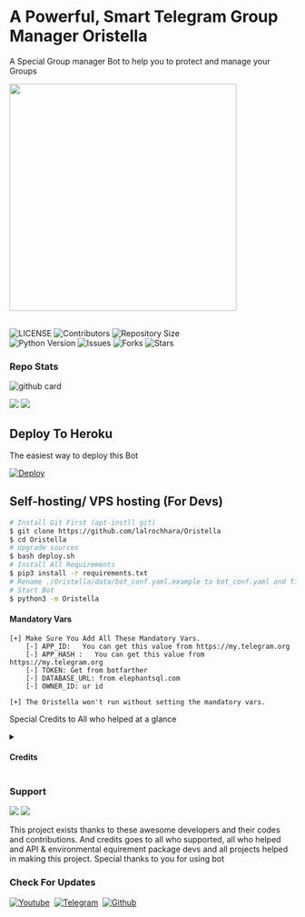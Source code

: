 <h1>A Powerful, Smart Telegram Group Manager Oristella</h1>

A Special Group manager Bot to help you to protect and manage your Groups


<p align="left"><a href="https://t.me/OristellaSupport"><img src="https://i.ibb.co/yRkQVnm/203605945-beautiful-girl-with-long-hair-in-fairy-forest-3d-rendering.jpg" width="400" ></a></p>
<p align="left"> <br>
    <img src="https://img.shields.io/github/license/lalrochhara/Oristella?style=for-the-badge&logo=appveyor" alt="LICENSE">
    <img src="https://img.shields.io/github/contributors/lalrochhara/Oristella?style=for-the-badge&logo=appveyor" alt="Contributors">
    <img src="https://img.shields.io/github/repo-size/lalrochhara/Oristella?style=for-the-badge&logo=appveyor" alt="Repository Size"> <br>
    <img src="https://img.shields.io/badge/python-3.9-green?style=for-the-badge&logo=appveyor" alt="Python Version">
    <img src="https://img.shields.io/github/issues/lalrochhara/Oristella?style=for-the-badge&logo=appveyor" alt="Issues">
    <img src="https://img.shields.io/github/forks/lalrochhara/Oristella?style=for-the-badge&logo=appveyor" alt="Forks">
    <img src="https://img.shields.io/github/stars/lalrochhara/Oristella?style=for-the-badge&logo=appveyor" alt="Stars">
</p>


<h3> Repo Stats </h3>

![github card](https://github-readme-stats.vercel.app/api/pin/?username=lalrochhara&repo=Oristella&theme=light)

<a href="https://github.com/lalrochhara"><img src="https://img.shields.io/github/stars/lalrochhara/Oristella?style=social"></a>
<a href="https://github.com/lalrochhara"><img src="https://img.shields.io/github/forks/lalrochhara/Oristella?style=social"></a>


<h2>Deploy To Heroku</h2>
The easiest way to deploy this Bot

[![Deploy](https://www.herokucdn.com/deploy/button.svg)](https://heroku.com/deploy?template=https://github.com/lalrochhara/Oristella.git)



<h2> Self-hosting/ VPS hosting (For Devs)</h2>

```sh
# Install Git First (apt-instll git)
$ git clone https://github.com/lalrochhara/Oristella
$ cd Oristella
# Upgrade sources
$ bash deploy.sh
# Install All Requirements 
$ pip3 install -r requirements.txt
# Rename ./Oristella/data/bot_conf.yaml.example to bot_conf.yaml and fill
# Start Bot 
$ python3 -m Oristella
```

<h4>Mandatory Vars </h4>

```
[+] Make Sure You Add All These Mandatory Vars. 
    [-] APP_ID:   You can get this value from https://my.telegram.org
    [-] APP_HASH :   You can get this value from https://my.telegram.org
    [-] TOKEN: Get from botfarther
    [-] DATABASE_URL: from elephantsql.com
    [-] OWNER_ID: ur id

[+] The Oristella won't run without setting the mandatory vars.
```

Special Credits to All who helped at a glance 

<details>
<summary><h4>Credits </h4></summary>
  
- [Sadew Jsk](https://Github.com/sadew451)
- [Supunma](https://Github.com/supunmadurangasl)
- [Tinurad](https://github.com/Tinurad)
- [Damantha Jayasingha](https://github.com/damantha126)
- [Deshadeeth Thisarana](https://t.me/DeshadeethThisarana)
- [TeamDaisyx](https://github.com/teamdaisyx)
  
 </details>

<h3> Support</h3>

<a href="https://t.me/OristellaSupport"><img src="https://img.shields.io/badge/Support-Telegram%20Group-blue.svg?logo=telegram"></a>
<a href="https://t.me/OristellaUpdates"><img src="https://img.shields.io/badge/Updates-Telegram%20Group-blue.svg?logo=telegram"></a>

 

This project exists thanks to these awesome developers and their codes and contributions.
And credits goes to all who supported, all who helped and API & environmental equirement package devs and all projects helped in making this project.
Special thanks to you for using bot

<h3> Check For Updates</h3> 


[![Youtube](https://img.shields.io/badge/YouTube%20Channel-ff0000?style=flat&labelColor=224242&logoColor=white&for-the-badge&logo=youtube)](https://www.youtube.com/c/NickyLalrochhara?sub_confirmation=1)&nbsp; 
[![Telegram](https://img.shields.io/badge/Oristella%20Updates-003245?style=flat&labelColor=224242&logoColor=white&for-the-badge&logo=telegram)](https://t.me/OristellaUpdates)&nbsp;
[![Github](https://img.shields.io/badge/Github-000000?style=style=flat&labelColor=224242&logoColor=white&for-the-badge&logo=github)](https://github.com/lalrochhara)
